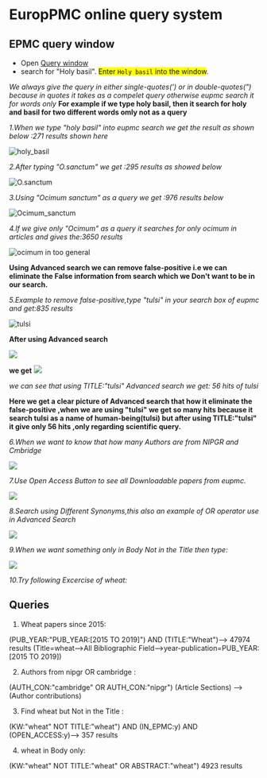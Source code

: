 # EuropPMC online query system

## EPMC query window

* Open [Query window](http://europepmc.org)
* search for "Holy basil". 
<span style="background-color: #FFFF00">Enter `Holy basil` into the window</span>.

*We always give the query in either single-quotes(') or in double-quotes(") because in quotes it takes as a compelet query otherwise eupmc search it for words only* 
**For example if we type holy basil, then it  search for holy and basil for two different words omly not as a query**

*1.When we type "holy basil" into eupmc search we get the result as shown below :271 results shown here*


  ![holy_basil](https://github.com/petermr/tigr2ess/blob/master/epmcSearches/assets/holy_basil.png)
  
  *2.After typing "O.sanctum" we get :295 results as showed below*
  
  
  ![O.sanctum](https://github.com/petermr/tigr2ess/blob/master/epmcSearches/assets/o_scanctum.png)
  
  *3.Using "Ocimum sanctum" as a query we get :976 results below*
  
  
  ![Ocimum_sanctum](https://github.com/petermr/tigr2ess/blob/master/epmcSearches/assets/ocimum_sanctum.png)
  
  *4.If we give only "Ocimum" as a query it searches for only ocimum in articles and gives the:3650 results* 
  
  
  ![ocimum in too general ](https://github.com/petermr/tigr2ess/blob/master/epmcSearches/assets/ocimum_too_general.png)
  
  
  **Using Advanced search we can remove false-positive i.e we can eliminate the False information from search which we Don't want to be in our search.**
  
  *5.Example to remove false-positive,type "tulsi" in your search box of eupmc and get:835 results*
  
  ![tulsi](https://github.com/petermr/tigr2ess/blob/master/epmcSearches/assets/tulsi_fp.png)
  
  **After using Advanced search**
  
  ![](https://github.com/petermr/tigr2ess/blob/master/epmcSearches/assets/auth_fp.png)
  
  
  **we get**
  ![](https://github.com/petermr/tigr2ess/blob/master/epmcSearches/auth_result_fp.png)
  
  *we can see that using TITLE:"tulsi" Advanced search we get: 56 hits of tulsi*
  
  **Here we get a clear picture of Advanced search that how it eliminate the false-positive ,when we are using "tulsi" we get so many hits because it search tulsi as a name of human-being(tulsi) but after using TITLE:"tulsi" it give only 56 hits ,only regarding scientific query.**
  
  *6.When we want to know that how many Authors are from NIPGR and Cmbridge*
  
  ![](https://github.com/petermr/tigr2ess/blob/master/epmcSearches/nipgr_cam_authors.png)
  
  *7.Use Open Access Button to see all Downloadable papers from eupmc.*
  
  
  ![](https://github.com/petermr/tigr2ess/blob/master/epmcSearches/oabutton.png)
  
  *8.Search using Different Synonyms,this also an example  of OR operator use in Advanced Search*
  
  
  ![](https://github.com/petermr/tigr2ess/blob/master/epmcSearches/synonyms.png)
  
  *9.When we want something only in Body Not in the Title then type:*
  
  
  ![](https://github.com/petermr/tigr2ess/blob/master/epmcSearches/wheat_body.png)
  
  *10.Try following Excercise of wheat:*
  
  ## Queries
1. Wheat papers since 2015:

(PUB_YEAR:"PUB_YEAR:[2015 TO 2019]") AND (TITLE:"Wheat")--> 47974 results
(Title=wheat-->All Bibliographic Field-->year-publication=PUB_YEAR:[2015 TO 2019])

2. Authors from nipgr OR cambridge :

(AUTH_CON:"cambridge" OR AUTH_CON:"nipgr")
(Article Sections) -->(Author contributions)


3. Find wheat but Not in the Title :

(KW:"wheat" NOT TITLE:"wheat") AND (IN_EPMC:y) AND (OPEN_ACCESS:y)--> 357 results


4. wheat in Body only:

(KW:"wheat" NOT TITLE:"wheat" OR ABSTRACT:"wheat") 4923 results 
  
